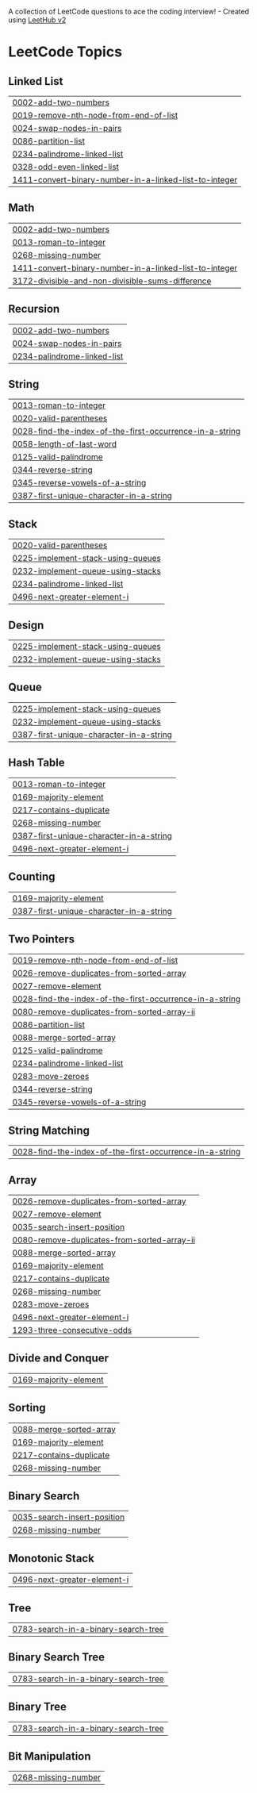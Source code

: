 A collection of LeetCode questions to ace the coding interview! - Created using [LeetHub v2](https://github.com/arunbhardwaj/LeetHub-2.0)
<!---LeetCode Topics Start-->
# LeetCode Topics
## Linked List
|  |
| ------- |
| [0002-add-two-numbers](https://github.com/Salvius10/LeetCode/tree/master/0002-add-two-numbers) |
| [0019-remove-nth-node-from-end-of-list](https://github.com/Salvius10/LeetCode/tree/master/0019-remove-nth-node-from-end-of-list) |
| [0024-swap-nodes-in-pairs](https://github.com/Salvius10/LeetCode/tree/master/0024-swap-nodes-in-pairs) |
| [0086-partition-list](https://github.com/Salvius10/LeetCode/tree/master/0086-partition-list) |
| [0234-palindrome-linked-list](https://github.com/Salvius10/LeetCode/tree/master/0234-palindrome-linked-list) |
| [0328-odd-even-linked-list](https://github.com/Salvius10/LeetCode/tree/master/0328-odd-even-linked-list) |
| [1411-convert-binary-number-in-a-linked-list-to-integer](https://github.com/Salvius10/LeetCode/tree/master/1411-convert-binary-number-in-a-linked-list-to-integer) |
## Math
|  |
| ------- |
| [0002-add-two-numbers](https://github.com/Salvius10/LeetCode/tree/master/0002-add-two-numbers) |
| [0013-roman-to-integer](https://github.com/Salvius10/LeetCode/tree/master/0013-roman-to-integer) |
| [0268-missing-number](https://github.com/Salvius10/LeetCode/tree/master/0268-missing-number) |
| [1411-convert-binary-number-in-a-linked-list-to-integer](https://github.com/Salvius10/LeetCode/tree/master/1411-convert-binary-number-in-a-linked-list-to-integer) |
| [3172-divisible-and-non-divisible-sums-difference](https://github.com/Salvius10/LeetCode/tree/master/3172-divisible-and-non-divisible-sums-difference) |
## Recursion
|  |
| ------- |
| [0002-add-two-numbers](https://github.com/Salvius10/LeetCode/tree/master/0002-add-two-numbers) |
| [0024-swap-nodes-in-pairs](https://github.com/Salvius10/LeetCode/tree/master/0024-swap-nodes-in-pairs) |
| [0234-palindrome-linked-list](https://github.com/Salvius10/LeetCode/tree/master/0234-palindrome-linked-list) |
## String
|  |
| ------- |
| [0013-roman-to-integer](https://github.com/Salvius10/LeetCode/tree/master/0013-roman-to-integer) |
| [0020-valid-parentheses](https://github.com/Salvius10/LeetCode/tree/master/0020-valid-parentheses) |
| [0028-find-the-index-of-the-first-occurrence-in-a-string](https://github.com/Salvius10/LeetCode/tree/master/0028-find-the-index-of-the-first-occurrence-in-a-string) |
| [0058-length-of-last-word](https://github.com/Salvius10/LeetCode/tree/master/0058-length-of-last-word) |
| [0125-valid-palindrome](https://github.com/Salvius10/LeetCode/tree/master/0125-valid-palindrome) |
| [0344-reverse-string](https://github.com/Salvius10/LeetCode/tree/master/0344-reverse-string) |
| [0345-reverse-vowels-of-a-string](https://github.com/Salvius10/LeetCode/tree/master/0345-reverse-vowels-of-a-string) |
| [0387-first-unique-character-in-a-string](https://github.com/Salvius10/LeetCode/tree/master/0387-first-unique-character-in-a-string) |
## Stack
|  |
| ------- |
| [0020-valid-parentheses](https://github.com/Salvius10/LeetCode/tree/master/0020-valid-parentheses) |
| [0225-implement-stack-using-queues](https://github.com/Salvius10/LeetCode/tree/master/0225-implement-stack-using-queues) |
| [0232-implement-queue-using-stacks](https://github.com/Salvius10/LeetCode/tree/master/0232-implement-queue-using-stacks) |
| [0234-palindrome-linked-list](https://github.com/Salvius10/LeetCode/tree/master/0234-palindrome-linked-list) |
| [0496-next-greater-element-i](https://github.com/Salvius10/LeetCode/tree/master/0496-next-greater-element-i) |
## Design
|  |
| ------- |
| [0225-implement-stack-using-queues](https://github.com/Salvius10/LeetCode/tree/master/0225-implement-stack-using-queues) |
| [0232-implement-queue-using-stacks](https://github.com/Salvius10/LeetCode/tree/master/0232-implement-queue-using-stacks) |
## Queue
|  |
| ------- |
| [0225-implement-stack-using-queues](https://github.com/Salvius10/LeetCode/tree/master/0225-implement-stack-using-queues) |
| [0232-implement-queue-using-stacks](https://github.com/Salvius10/LeetCode/tree/master/0232-implement-queue-using-stacks) |
| [0387-first-unique-character-in-a-string](https://github.com/Salvius10/LeetCode/tree/master/0387-first-unique-character-in-a-string) |
## Hash Table
|  |
| ------- |
| [0013-roman-to-integer](https://github.com/Salvius10/LeetCode/tree/master/0013-roman-to-integer) |
| [0169-majority-element](https://github.com/Salvius10/LeetCode/tree/master/0169-majority-element) |
| [0217-contains-duplicate](https://github.com/Salvius10/LeetCode/tree/master/0217-contains-duplicate) |
| [0268-missing-number](https://github.com/Salvius10/LeetCode/tree/master/0268-missing-number) |
| [0387-first-unique-character-in-a-string](https://github.com/Salvius10/LeetCode/tree/master/0387-first-unique-character-in-a-string) |
| [0496-next-greater-element-i](https://github.com/Salvius10/LeetCode/tree/master/0496-next-greater-element-i) |
## Counting
|  |
| ------- |
| [0169-majority-element](https://github.com/Salvius10/LeetCode/tree/master/0169-majority-element) |
| [0387-first-unique-character-in-a-string](https://github.com/Salvius10/LeetCode/tree/master/0387-first-unique-character-in-a-string) |
## Two Pointers
|  |
| ------- |
| [0019-remove-nth-node-from-end-of-list](https://github.com/Salvius10/LeetCode/tree/master/0019-remove-nth-node-from-end-of-list) |
| [0026-remove-duplicates-from-sorted-array](https://github.com/Salvius10/LeetCode/tree/master/0026-remove-duplicates-from-sorted-array) |
| [0027-remove-element](https://github.com/Salvius10/LeetCode/tree/master/0027-remove-element) |
| [0028-find-the-index-of-the-first-occurrence-in-a-string](https://github.com/Salvius10/LeetCode/tree/master/0028-find-the-index-of-the-first-occurrence-in-a-string) |
| [0080-remove-duplicates-from-sorted-array-ii](https://github.com/Salvius10/LeetCode/tree/master/0080-remove-duplicates-from-sorted-array-ii) |
| [0086-partition-list](https://github.com/Salvius10/LeetCode/tree/master/0086-partition-list) |
| [0088-merge-sorted-array](https://github.com/Salvius10/LeetCode/tree/master/0088-merge-sorted-array) |
| [0125-valid-palindrome](https://github.com/Salvius10/LeetCode/tree/master/0125-valid-palindrome) |
| [0234-palindrome-linked-list](https://github.com/Salvius10/LeetCode/tree/master/0234-palindrome-linked-list) |
| [0283-move-zeroes](https://github.com/Salvius10/LeetCode/tree/master/0283-move-zeroes) |
| [0344-reverse-string](https://github.com/Salvius10/LeetCode/tree/master/0344-reverse-string) |
| [0345-reverse-vowels-of-a-string](https://github.com/Salvius10/LeetCode/tree/master/0345-reverse-vowels-of-a-string) |
## String Matching
|  |
| ------- |
| [0028-find-the-index-of-the-first-occurrence-in-a-string](https://github.com/Salvius10/LeetCode/tree/master/0028-find-the-index-of-the-first-occurrence-in-a-string) |
## Array
|  |
| ------- |
| [0026-remove-duplicates-from-sorted-array](https://github.com/Salvius10/LeetCode/tree/master/0026-remove-duplicates-from-sorted-array) |
| [0027-remove-element](https://github.com/Salvius10/LeetCode/tree/master/0027-remove-element) |
| [0035-search-insert-position](https://github.com/Salvius10/LeetCode/tree/master/0035-search-insert-position) |
| [0080-remove-duplicates-from-sorted-array-ii](https://github.com/Salvius10/LeetCode/tree/master/0080-remove-duplicates-from-sorted-array-ii) |
| [0088-merge-sorted-array](https://github.com/Salvius10/LeetCode/tree/master/0088-merge-sorted-array) |
| [0169-majority-element](https://github.com/Salvius10/LeetCode/tree/master/0169-majority-element) |
| [0217-contains-duplicate](https://github.com/Salvius10/LeetCode/tree/master/0217-contains-duplicate) |
| [0268-missing-number](https://github.com/Salvius10/LeetCode/tree/master/0268-missing-number) |
| [0283-move-zeroes](https://github.com/Salvius10/LeetCode/tree/master/0283-move-zeroes) |
| [0496-next-greater-element-i](https://github.com/Salvius10/LeetCode/tree/master/0496-next-greater-element-i) |
| [1293-three-consecutive-odds](https://github.com/Salvius10/LeetCode/tree/master/1293-three-consecutive-odds) |
## Divide and Conquer
|  |
| ------- |
| [0169-majority-element](https://github.com/Salvius10/LeetCode/tree/master/0169-majority-element) |
## Sorting
|  |
| ------- |
| [0088-merge-sorted-array](https://github.com/Salvius10/LeetCode/tree/master/0088-merge-sorted-array) |
| [0169-majority-element](https://github.com/Salvius10/LeetCode/tree/master/0169-majority-element) |
| [0217-contains-duplicate](https://github.com/Salvius10/LeetCode/tree/master/0217-contains-duplicate) |
| [0268-missing-number](https://github.com/Salvius10/LeetCode/tree/master/0268-missing-number) |
## Binary Search
|  |
| ------- |
| [0035-search-insert-position](https://github.com/Salvius10/LeetCode/tree/master/0035-search-insert-position) |
| [0268-missing-number](https://github.com/Salvius10/LeetCode/tree/master/0268-missing-number) |
## Monotonic Stack
|  |
| ------- |
| [0496-next-greater-element-i](https://github.com/Salvius10/LeetCode/tree/master/0496-next-greater-element-i) |
## Tree
|  |
| ------- |
| [0783-search-in-a-binary-search-tree](https://github.com/Salvius10/LeetCode/tree/master/0783-search-in-a-binary-search-tree) |
## Binary Search Tree
|  |
| ------- |
| [0783-search-in-a-binary-search-tree](https://github.com/Salvius10/LeetCode/tree/master/0783-search-in-a-binary-search-tree) |
## Binary Tree
|  |
| ------- |
| [0783-search-in-a-binary-search-tree](https://github.com/Salvius10/LeetCode/tree/master/0783-search-in-a-binary-search-tree) |
## Bit Manipulation
|  |
| ------- |
| [0268-missing-number](https://github.com/Salvius10/LeetCode/tree/master/0268-missing-number) |
<!---LeetCode Topics End-->